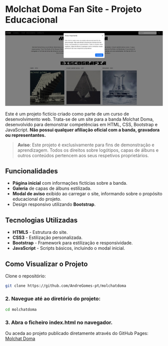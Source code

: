 # Molchat Doma Fan Site - Projeto Educacional

![Pré-visualização do Site](docs/preview.png)

Este é um projeto fictício criado como parte de um curso de desenvolvimento web. Trata-se de um site para a banda Molchat Doma, desenvolvido para demonstrar competências em HTML, CSS, Bootstrap e JavaScript. **Não possui qualquer afiliação oficial com a banda, gravadora ou representantes.**

> **Aviso**: Este projeto é exclusivamente para fins de demonstração e aprendizagem. Todos os direitos sobre logótipos, capas de álbuns e outros conteúdos pertencem aos seus respetivos proprietários.

## Funcionalidades

- **Página inicial** com informações fictícias sobre a banda.  
- **Galeria** de capas de álbuns estilizada.  
- **Modal de aviso** exibido ao carregar o site, informando sobre o propósito educacional do projeto.  
- Design responsivo utilizando **Bootstrap**.

## Tecnologias Utilizadas

- **HTML5** - Estrutura do site.  
- **CSS3** - Estilização personalizada.  
- **Bootstrap** - Framework para estilização e responsividade.  
- **JavaScript** - Scripts básicos, incluindo o modal inicial.

## Como Visualizar o Projeto

Clone o repositório:
```bash
git clone https://github.com/AndreGomes-pt/molchatdoma
   ``` 
 ### 2. Navegue até ao diretório do projeto:
   ```bash
   cd molchatdoma
   ```
 ### 3. Abra o ficheiro index.html no navegador.
 Ou aceda ao projeto publicado diretamente através do GitHub Pages: [Molchat Doma](https://github.com/AndreGomes-pt/molchatdoma/)

